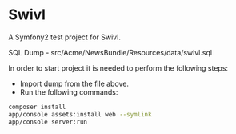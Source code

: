 Swivl
=====

A Symfony2 test project for Swivl.

SQL Dump - src/Acme/NewsBundle/Resources/data/swivl.sql

In order to start project it is needed to perform the following steps:
- Import dump from the file above.
- Run the following commands:
```sh
composer install
app/console assets:install web --symlink
app/console server:run
```